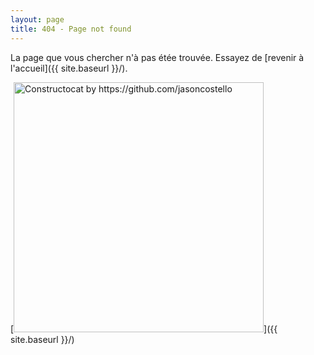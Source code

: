 ```yaml
---
layout: page
title: 404 - Page not found
---
```


La page que vous chercher n'&agrave; pas &eacute;t&eacute;e trouv&eacute;e. Essayez de [revenir &agrave; l'accueil]({{ site.baseurl }}/).

[<img src="{{ site.baseurl }}/images/404.jpg" alt="Constructocat by https://github.com/jasoncostello" style="width: 400px;"/>]({{ site.baseurl }}/)
